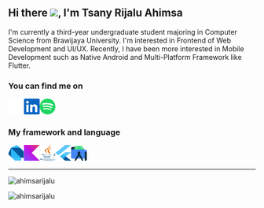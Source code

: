## Hi there <img src="https://media.giphy.com/media/hvRJCLFzcasrR4ia7z/giphy.gif" width="25px">, I'm Tsany Rijalu Ahimsa
I'm currently a third-year undergraduate student majoring in Computer Science from Brawijaya University. I'm interested in Frontend of Web Development and UI/UX. Recently, I have been more interested in Mobile Development such as Native Android and Multi-Platform Framework like Flutter.

### You can find me on
<p align="left">
  <a href="https://github.com/ahimsarijalu" title="My Github Profile">
    <img align="left" alt="My Github Profile" height="32" width="32" src="assets/github.png">
  </a>
  <a href="https://www.linkedin.com/in/ahimsarijalu" title="My Linkedinr">
    <img align="left" alt="My Linkedin" height="32" width="32" src="assets/linkedin.svg">
  </a>
  <a href="https://open.spotify.com/user/mantapbre?si=d1479bb109b44b05" title="My Spotify">
    <img  alt="My Spotify" height="32" width="32" src="assets/spotify.svg">
  </a>
<p/>

### My framework and language
<p align="left">
  <a href="https://dart.dev/" title="Dart">
    <img align="left" alt="Dart" height="32" width="32" src="assets/dart.svg">
  </a>
  <a href="https://kotlinlang.org/" title="Kotlin">
    <img align="left" alt="Kotlin" height="32" width="32" src="assets/kotlin.svg">
  </a>
  <a href="https://www.java.com/" title="Java">
    <img align="left" alt="Java" height="32" width="32" src="assets/java.svg">
  </a>
  <a href="https://flutter.dev/" title="Flutter">
    <img align="left" alt="Flutter" height="32" width="32" src="assets/flutter.svg">
  </a>
  <a href="https://developer.android.com/studio" title="Android Studio">
    <img alt="Android Studio" height="32" width="32" src="assets/androidstudio.svg">
  </a>
<p/>

<hr/>

<p><a align="left" > <img src="https://github-readme-stats.vercel.app/api?username=ahimsarijalu&show_icons=true&layout=compact&theme=gotham" alt="ahimsarijalu" /></p>
<p><a align="left" > <img src="https://github-readme-stats.vercel.app/api/top-langs/?username=ahimsarijalu&layout=compact&theme=gotham" alt="ahimsarijalu" /></p>

